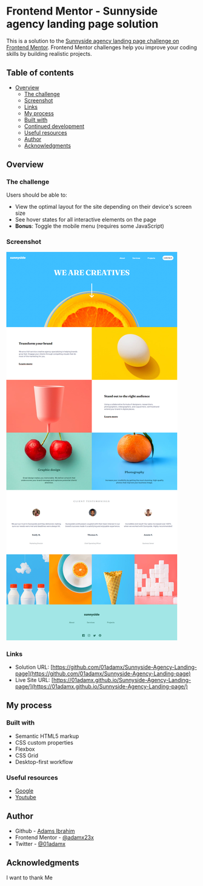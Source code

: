 # Frontend Mentor - Sunnyside agency landing page solution

This is a solution to the [Sunnyside agency landing page challenge on Frontend Mentor](https://www.frontendmentor.io/challenges/sunnyside-agency-landing-page-7yVs3B6ef). Frontend Mentor challenges help you improve your coding skills by building realistic projects.

## Table of contents

- [Overview](#overview)
  - [The challenge](#the-challenge)
  - [Screenshot](#screenshot)
  - [Links](#links)
  - [My process](#my-process)
  - [Built with](#built-with)
  - [Continued development](#continued-development)
  - [Useful resources](#useful-resources)
  - [Author](#author)
  - [Acknowledgments](#acknowledgments)


## Overview

### The challenge

Users should be able to:

- View the optimal layout for the site depending on their device's screen size
- See hover states for all interactive elements on the page
- **Bonus**: Toggle the mobile menu (requires some JavaScript)

### Screenshot


![Screenshot preview for the Snnyside agency landing page coding solution](./screenshot/Sunnyside-agency-landing-page-Destop-screenshot.png)

### Links

- Solution URL: [https://github.com/01adamx/Sunnyside-Agency-Landing-page](https://github.com/01adamx/Sunnyside-Agency-Landing-page)
- Live Site URL: [https://01adamx.github.io/Sunnyside-Agency-Landing-page/](https://01adamx.github.io/Sunnyside-Agency-Landing-page/)

## My process

### Built with

- Semantic HTML5 markup
- CSS custom properties
- Flexbox
- CSS Grid
- Desktop-first workflow



### Useful resources

- [Google](https://google.com) 
- [Youtube](https://www.youtube.com) 


## Author

- Github - [Adams Ibrahim](https://github.com/01adamx)
- Frontend Mentor - [@adamx23x](https://www.frontendmentor.io/profile/@adamx23x)
- Twitter - [@01adamx](https://www.twitter.com/@01adamx)


## Acknowledgments

I want to thank Me
